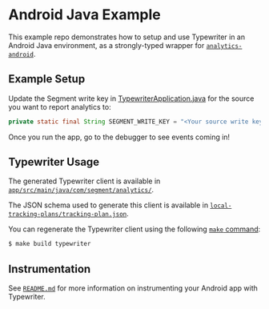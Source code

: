 # Android Java Example

This example repo demonstrates how to setup and use Typewriter in an Android Java environment, as a strongly-typed wrapper for [`analytics-android`](https://segment.com/docs/sources/mobile/android/).

## Example Setup

Update the Segment write key in [TypewriterApplication.java](app/src/main/java/com/segment/typewriterexample/TypewriterApplication.java#L8) for the source you want to report analytics to:

```java
private static final String SEGMENT_WRITE_KEY = "<Your source write key>";
```

Once you run the app, go to the debugger to see events coming in!

## Typewriter Usage

The generated Typewriter client is available in [`app/src/main/java/com/segment/analytics/`](./app/src/main/java/com/segment/analytics/).

The JSON schema used to generate this client is available in [`local-tracking-plans/tracking-plan.json`](../../local-tracking-plans/tracking-plan.json).

You can regenerate the Typewriter client using the following [`make` command](Makefile):

```sh
$ make build typewriter
```

## Instrumentation

See [`README.md`](/README.md) for more information on instrumenting your Android app with Typewriter.
